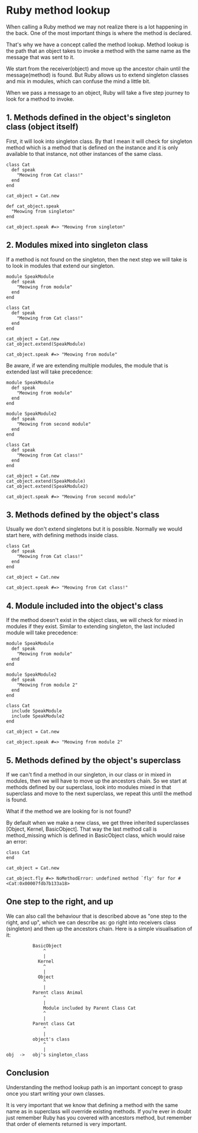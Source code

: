 # Ruby method lookup

When calling a Ruby method we may not realize there is a lot happening in the back. One of the most important things is where the method is declared.

That's why we have a concept called the method lookup. Method lookup is the path that an object takes to invoke a method with the same name as the message that was sent to it.

We start from the receiver(object) and move up the ancestor chain until the message(method) is found. But Ruby allows us to extend singleton classes and mix in modules, which can confuse the mind a little bit.

When we pass a message to an object, Ruby will take a five step journey to look for a method to invoke.


## 1. Methods defined in the object's singleton class (object itself) 

First, it will look into singleton class. By that I mean it will check for singleton method which is a method that is defined on the instance and it is only available to that instance, not other instances of the same class.

```
class Cat
  def speak
    "Meowing from Cat class!"
  end
end

cat_object = Cat.new

def cat_object.speak
  "Meowing from singleton"
end

cat_object.speak #=> "Meowing from singleton"
```

## 2. Modules mixed into singleton class

If a method is not found on the singleton, then the next step we will take is to look in modules that extend our singleton.


```
module SpeakModule
  def speak
    "Meowing from module"
  end
end

class Cat
  def speak
    "Meowing from Cat class!"
  end
end

cat_object = Cat.new
cat_object.extend(SpeakModule)

cat_object.speak #=> "Meowing from module"
```

Be aware, if we are extending multiple modules, the module that is extended last will take precedence: 

```
module SpeakModule
  def speak
    "Meowing from module"
  end
end

module SpeakModule2
  def speak
    "Meowing from second module"
  end
end

class Cat
  def speak
    "Meowing from Cat class!"
  end
end

cat_object = Cat.new
cat_object.extend(SpeakModule)
cat_object.extend(SpeakModule2)

cat_object.speak #=> "Meowing from second module"
```

## 3. Methods defined by the object's class

Usually we don't extend singletons but it is possible. Normally we would start here, with defining methods inside class.

```
class Cat
  def speak
    "Meowing from Cat class!"
  end
end

cat_object = Cat.new

cat_object.speak #=> "Meowing from Cat class!"
```

## 4. Module included into the object's class

If the method doesn't exist in the object class, we will check for mixed in modules if they exist. Similar to extending singleton, the last included module will take precedence:

```
module SpeakModule
  def speak
    "Meowing from module"
  end
end

module SpeakModule2
  def speak
    "Meowing from module 2"
  end
end

class Cat
  include SpeakModule
  include SpeakModule2
end

cat_object = Cat.new

cat_object.speak #=> "Meowing from module 2"
```

## 5. Methods defined by the object's superclass

If we can't find a method in our singleton, in our class or in mixed in modules, then we will have to move up the ancestors chain. So we start at methods defined by our superclass, look into modules mixed in that superclass and move to the next superclass, we repeat this until the method is found.

What if the method we are looking for is not found?

By default when we make a new class, we get three inherited superclasses [Object, Kernel, BasicObject]. That way the last method call is method_missing which is defined in BasicObject class, which would raise an error:

```
class Cat
end

cat_object = Cat.new

cat_object.fly #=> NoMethodError: undefined method `fly' for for #<Cat:0x00007fdb7b133a18>
```

## One step to the right, and up

We can also call the behaviour that is described above as "one step to the right, and up", which we can describe as: go right into receivers class (singleton) and then up the ancestors chain. Here is a simple visualisation of it:

```
          BasicObject
              ^
              |
            Kernel
              ^
              |
            Object
              ^
              |
          Parent class Animal
              ^
              |
              Module included by Parent Class Cat
              ^
              |
          Parent class Cat
              ^
              |
          object's class
              ^
              |
obj  ->   obj's singleton_class
``` 

## Conclusion

Understanding the method lookup path is an important concept to grasp once you start writing your own classes. 

It is very important that we know that defining a method with the same name as in superclass will override existing methods. If you’re ever in doubt just remember Ruby has you covered with ancestors method, but remember that order of elements returned is very important.
